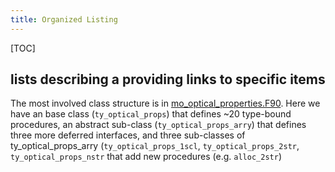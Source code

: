 ```yaml
---
title: Organized Listing
---
```


[TOC]

## lists describing a providing links to specific items

The most involved class structure is in [mo_optical_properties.F90]. Here we have an  base class (`ty_optical_props`) that defines ~20 type-bound procedures, an abstract sub-class (`ty_optical_props_arry`) that defines three more deferred interfaces, and three sub-classes of ty_optical_props_arry (`ty_optical_props_1scl`, `ty_optical_props_2str`, `ty_optical_props_nstr` that add new procedures (e.g. `alloc_2str`)

[mo_optical_properties.F90]: ../sourcefile/mo_optical_props.F90
